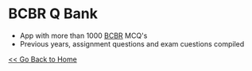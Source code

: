 # BCBR Q Bank
* App with more than 1000 [BCBR](BCBR/BCBR.md) MCQ's
* Previous years, assignment questions and exam cuestions compiled


[<< Go Back to Home](https://github.com/fdrepo/flutterdoctor.com/blob/b21aa0fe5558759ba572b702e65217d6a90020b0/docs/README.md)